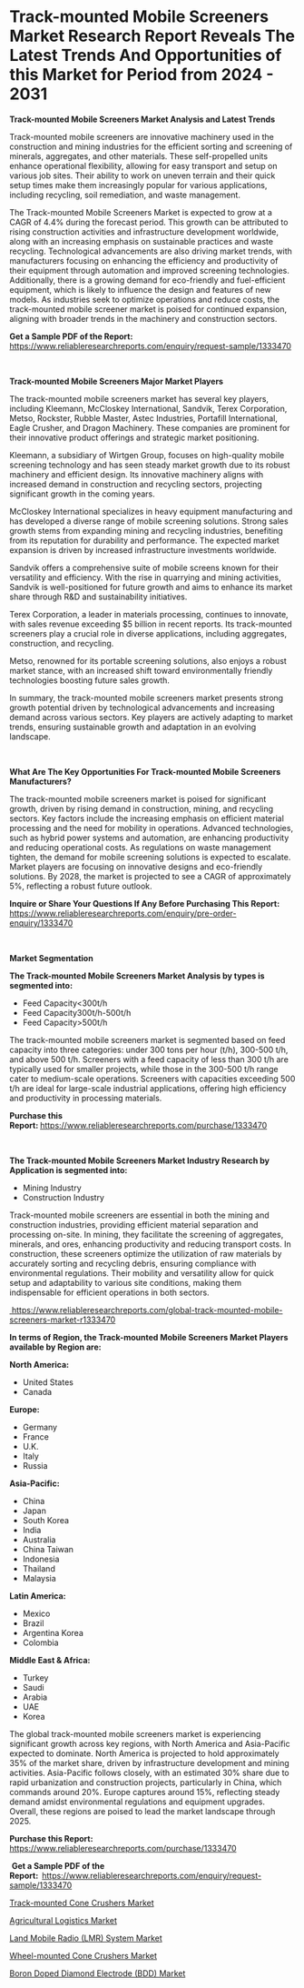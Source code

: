 <p><h1>Track-mounted Mobile Screeners Market Research Report Reveals The Latest Trends And Opportunities of this Market for Period from 2024 - 2031</h1></p><p><strong>Track-mounted Mobile Screeners Market Analysis and Latest Trends</strong></p>
<p><p>Track-mounted mobile screeners are innovative machinery used in the construction and mining industries for the efficient sorting and screening of minerals, aggregates, and other materials. These self-propelled units enhance operational flexibility, allowing for easy transport and setup on various job sites. Their ability to work on uneven terrain and their quick setup times make them increasingly popular for various applications, including recycling, soil remediation, and waste management.</p><p>The Track-mounted Mobile Screeners Market is expected to grow at a CAGR of 4.4% during the forecast period. This growth can be attributed to rising construction activities and infrastructure development worldwide, along with an increasing emphasis on sustainable practices and waste recycling. Technological advancements are also driving market trends, with manufacturers focusing on enhancing the efficiency and productivity of their equipment through automation and improved screening technologies. Additionally, there is a growing demand for eco-friendly and fuel-efficient equipment, which is likely to influence the design and features of new models. As industries seek to optimize operations and reduce costs, the track-mounted mobile screener market is poised for continued expansion, aligning with broader trends in the machinery and construction sectors.</p></p>
<p><strong>Get a Sample PDF of the Report:&nbsp;</strong> <a href="https://www.reliableresearchreports.com/enquiry/request-sample/1333470?utm_campaign=114&utm_medium=2&utm_source=Github&utm_content=ia&utm_term=01102024&utm_id=track-mounted-mobile-screeners">https://www.reliableresearchreports.com/enquiry/request-sample/1333470</a></p>
<p>&nbsp;</p>
<p><strong>Track-mounted Mobile Screeners Major Market Players</strong></p>
<p><p>The track-mounted mobile screeners market has several key players, including Kleemann, McCloskey International, Sandvik, Terex Corporation, Metso, Rockster, Rubble Master, Astec Industries, Portafill International, Eagle Crusher, and Dragon Machinery. These companies are prominent for their innovative product offerings and strategic market positioning.</p><p>Kleemann, a subsidiary of Wirtgen Group, focuses on high-quality mobile screening technology and has seen steady market growth due to its robust machinery and efficient design. Its innovative machinery aligns with increased demand in construction and recycling sectors, projecting significant growth in the coming years.</p><p>McCloskey International specializes in heavy equipment manufacturing and has developed a diverse range of mobile screening solutions. Strong sales growth stems from expanding mining and recycling industries, benefiting from its reputation for durability and performance. The expected market expansion is driven by increased infrastructure investments worldwide.</p><p>Sandvik offers a comprehensive suite of mobile screens known for their versatility and efficiency. With the rise in quarrying and mining activities, Sandvik is well-positioned for future growth and aims to enhance its market share through R&D and sustainability initiatives.</p><p>Terex Corporation, a leader in materials processing, continues to innovate, with sales revenue exceeding $5 billion in recent reports. Its track-mounted screeners play a crucial role in diverse applications, including aggregates, construction, and recycling.</p><p>Metso, renowned for its portable screening solutions, also enjoys a robust market stance, with an increased shift toward environmentally friendly technologies boosting future sales growth.</p><p>In summary, the track-mounted mobile screeners market presents strong growth potential driven by technological advancements and increasing demand across various sectors. Key players are actively adapting to market trends, ensuring sustainable growth and adaptation in an evolving landscape.</p></p>
<p>&nbsp;</p>
<p><strong>What Are The Key Opportunities For Track-mounted Mobile Screeners Manufacturers?</strong></p>
<p><p>The track-mounted mobile screeners market is poised for significant growth, driven by rising demand in construction, mining, and recycling sectors. Key factors include the increasing emphasis on efficient material processing and the need for mobility in operations. Advanced technologies, such as hybrid power systems and automation, are enhancing productivity and reducing operational costs. As regulations on waste management tighten, the demand for mobile screening solutions is expected to escalate. Market players are focusing on innovative designs and eco-friendly solutions. By 2028, the market is projected to see a CAGR of approximately 5%, reflecting a robust future outlook.</p></p>
<p><strong>Inquire or Share Your Questions If Any Before Purchasing This Report:</strong> <a href="https://www.reliableresearchreports.com/enquiry/pre-order-enquiry/1333470?utm_campaign=114&utm_medium=2&utm_source=Github&utm_content=ia&utm_term=01102024&utm_id=track-mounted-mobile-screeners">https://www.reliableresearchreports.com/enquiry/pre-order-enquiry/1333470</a></p>
<p>&nbsp;</p>
<p><strong>Market Segmentation</strong></p>
<p><strong>The Track-mounted Mobile Screeners Market Analysis by types is segmented into:</strong></p>
<p><ul><li>Feed Capacity<300t/h</li><li>Feed Capacity300t/h-500t/h</li><li>Feed Capacity>500t/h</li></ul></p>
<p><p>The track-mounted mobile screeners market is segmented based on feed capacity into three categories: under 300 tons per hour (t/h), 300-500 t/h, and above 500 t/h. Screeners with a feed capacity of less than 300 t/h are typically used for smaller projects, while those in the 300-500 t/h range cater to medium-scale operations. Screeners with capacities exceeding 500 t/h are ideal for large-scale industrial applications, offering high efficiency and productivity in processing materials.</p></p>
<p><strong>Purchase this Report:&nbsp;</strong><a href="https://www.reliableresearchreports.com/purchase/1333470?utm_campaign=114&utm_medium=2&utm_source=Github&utm_content=ia&utm_term=01102024&utm_id=track-mounted-mobile-screeners">https://www.reliableresearchreports.com/purchase/1333470</a></p>
<p>&nbsp;</p>
<p><strong>The Track-mounted Mobile Screeners Market Industry Research by Application is segmented into:</strong></p>
<p><ul><li>Mining Industry</li><li>Construction Industry</li></ul></p>
<p><p>Track-mounted mobile screeners are essential in both the mining and construction industries, providing efficient material separation and processing on-site. In mining, they facilitate the screening of aggregates, minerals, and ores, enhancing productivity and reducing transport costs. In construction, these screeners optimize the utilization of raw materials by accurately sorting and recycling debris, ensuring compliance with environmental regulations. Their mobility and versatility allow for quick setup and adaptability to various site conditions, making them indispensable for efficient operations in both sectors.</p></p>
<p><a href="https://www.reliableresearchreports.com/global-track-mounted-mobile-screeners-market-r1333470?utm_campaign=114&utm_medium=2&utm_source=Github&utm_content=ia&utm_term=01102024&utm_id=track-mounted-mobile-screeners">&nbsp;https://www.reliableresearchreports.com/global-track-mounted-mobile-screeners-market-r1333470</a></p>
<p><strong>In terms of Region, the Track-mounted Mobile Screeners Market Players available by Region are:</strong></p>
<p>
    <p> <strong> North America: </strong>
        <ul>
            <li>United States</li>
            <li>Canada</li>
        </ul>
        </p> 
    <p> <strong> Europe: </strong>
        <ul>
            <li>Germany</li>
            <li>France</li>
            <li>U.K.</li>
            <li>Italy</li>
            <li>Russia</li>
        </ul>
        </p> 
    <p> <strong> Asia-Pacific: </strong>
        <ul>
            <li>China</li>
            <li>Japan</li>
            <li>South Korea</li>
            <li>India</li>
            <li>Australia</li>
            <li>China Taiwan</li>
            <li>Indonesia</li>
            <li>Thailand</li>
            <li>Malaysia</li>
        </ul>
        </p> 
    <p> <strong> Latin America: </strong>
        <ul>
            <li>Mexico</li>
            <li>Brazil</li>
            <li>Argentina Korea</li>
            <li>Colombia</li>
        </ul>
        </p> 
    <p> <strong> Middle East & Africa: </strong>
        <ul>
            <li>Turkey</li>
            <li>Saudi</li>
            <li>Arabia</li>
            <li>UAE</li>
            <li>Korea</li>
        </ul>
    </p>
    </p>
<p><p>The global track-mounted mobile screeners market is experiencing significant growth across key regions, with North America and Asia-Pacific expected to dominate. North America is projected to hold approximately 35% of the market share, driven by infrastructure development and mining activities. Asia-Pacific follows closely, with an estimated 30% share due to rapid urbanization and construction projects, particularly in China, which commands around 20%. Europe captures around 15%, reflecting steady demand amidst environmental regulations and equipment upgrades. Overall, these regions are poised to lead the market landscape through 2025.</p></p>
<p><strong>Purchase this Report: </strong><a href="https://www.reliableresearchreports.com/purchase/1333470?utm_campaign=114&utm_medium=2&utm_source=Github&utm_content=ia&utm_term=01102024&utm_id=track-mounted-mobile-screeners">https://www.reliableresearchreports.com/purchase/1333470</a></p>
<p>&nbsp;<strong>Get a Sample PDF of the Report:&nbsp;&nbsp;</strong><a href="https://www.reliableresearchreports.com/enquiry/request-sample/1333470?utm_campaign=114&utm_medium=2&utm_source=Github&utm_content=ia&utm_term=01102024&utm_id=track-mounted-mobile-screeners">https://www.reliableresearchreports.com/enquiry/request-sample/1333470</a></p>
<p><strong></strong></p>
<p><p><a href="https://github.com/MonroeBullock54/Market-Research-Report-List-1/blob/main/track-mounted-cone-crushers-market.md?utm_campaign=114&utm_medium=2&utm_source=Github&utm_content=ia&utm_term=01102024&utm_id=track-mounted-mobile-screeners">Track-mounted Cone Crushers Market</a></p><p><a href="https://www.linkedin.com/pulse/agricultural-logistics-market-revolution-2024-2031-trends-ifvtf?utm_campaign=114&utm_medium=2&utm_source=Github&utm_content=ia&utm_term=01102024&utm_id=track-mounted-mobile-screeners">Agricultural Logistics Market</a></p><p><a href="https://issuu.com/reportprime-2/docs/land-mobile-radio-lmr-system-market_0f9695b2357b54?utm_campaign=114&utm_medium=2&utm_source=Github&utm_content=ia&utm_term=01102024&utm_id=track-mounted-mobile-screeners">Land Mobile Radio (LMR) System Market</a></p><p><a href="https://github.com/MegiBogdani1953/Market-Research-Report-List-1/blob/main/wheel-mounted-cone-crushers-market.md?utm_campaign=114&utm_medium=2&utm_source=Github&utm_content=ia&utm_term=01102024&utm_id=track-mounted-mobile-screeners">Wheel-mounted Cone Crushers Market</a></p><p><a href="https://issuu.com/reportprime-2/docs/boron-doped-diamond-electrode-bdd-m_a0612cc65a883b?utm_campaign=114&utm_medium=2&utm_source=Github&utm_content=ia&utm_term=01102024&utm_id=track-mounted-mobile-screeners">Boron Doped Diamond Electrode (BDD) Market</a></p></p>